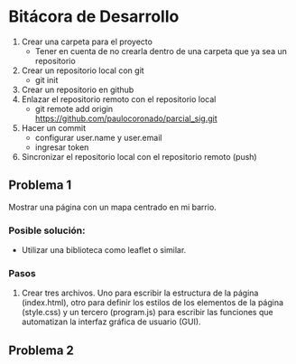 # Bitácora de Desarrollo

1. Crear una carpeta para el proyecto
   * Tener en cuenta de no crearla dentro de una carpeta que ya sea un repositorio
2. Crear un repositorio local con git
   * git init
3. Crear un repositorio en github
4. Enlazar el repositorio remoto con el repositorio local
   * git remote add origin https://github.com/paulocoronado/parcial_sig.git
5. Hacer un commit
   * configurar user.name y user.email
   * ingresar token
6. Sincronizar el repositorio local con el repositorio remoto (push)

## Problema 1

Mostrar una página con un mapa centrado en mi barrio.

### Posible solución:

* Utilizar una biblioteca como leaflet o similar.

### Pasos

1. Crear tres archivos. Uno para escribir la estructura de la página (index.html), otro para definir los estilos de los elementos de la página (style.css) y un tercero (program.js) para escribir las funciones que automatizan la interfaz gráfica de usuario (GUI).

## Problema 2
   